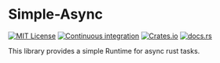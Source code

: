 # Simple-Async

[![MIT License](https://img.shields.io/badge/License-MIT-blue?style=for-the-badge)](https://choosealicense.com/licenses/mit/)
[![Continuous integration](https://img.shields.io/github/workflow/status/rob2309/simple-async-rs/Continuous%20Integration?style=for-the-badge)](https://github.com/rob2309/simple-async-rs/actions)
[![Crates.io](https://img.shields.io/crates/v/simple-async?style=for-the-badge)](https://crates.io/crates/simple-async)
[![docs.rs](https://img.shields.io/docsrs/simple-async?style=for-the-badge)](https://docs.rs/simple-async)

This library provides a simple Runtime for async rust tasks.
